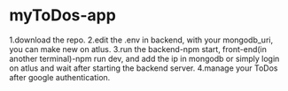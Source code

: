 # myToDos-app

1.download the repo.
2.edit the .env in backend, with your mongodb_uri, you can make new on atlus.
3.run the backend-npm start, front-end(in another terminal)-npm run dev, and add the ip in mongodb or simply login on atlus and wait after starting the backend server.
4.manage your ToDos after google authentication.
